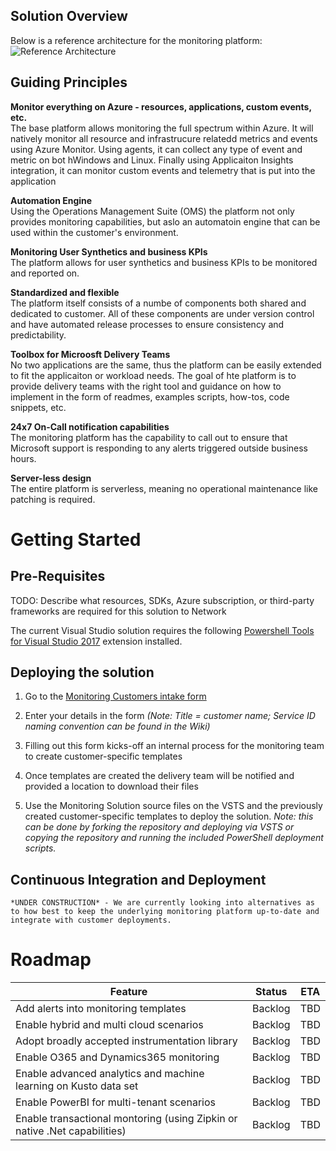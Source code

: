 ## Solution Overview
Below is a reference architecture for the monitoring platform:  
![Reference Architecture](.../Assets/ReferenceArchitecture.png "Reference Architecture")

## Guiding Principles
**Monitor everything on Azure - resources, applications, custom events, etc.**  
The base platform allows monitoring the full spectrum within Azure.  It will natively monitor all resource and infrastrucure relatedd metrics and events using Azure Monitor.
Using agents, it can collect any type of event and metric on bot hWindows and Linux.  Finally using Applicaiton Insights integration, it can monitor custom events and telemetry that is put into the application

**Automation Engine**  
Using the Operations Management Suite (OMS) the platform not only provides monitoring capabilities, but aslo an automatoin engine that can be used within the customer's environment.

**Monitoring User Synthetics and business KPIs**  
The platform allows for user synthetics and business KPIs to be monitored and reported on.

**Standardized and flexible**  
The platform itself consists of a numbe of components both shared and dedicated to customer.  All of these components are under version control and have automated release processes to ensure consistency and predictability.

**Toolbox for Microosft Delivery Teams**  
No two applications are the same, thus the platform can be easily extended to fit the applicaiton or workload needs.
The goal of hte platform is to provide delivery teams with the right tool and guidance on how to implement in the form of readmes, examples scripts, how-tos, code snippets, etc.

**24x7 On-Call notification capabilities**  
The monitoring platform has the capability to call out to ensure that Microsoft support is responding to any alerts triggered outside business hours.

**Server-less design**  
The entire platform is serverless, meaning no operational maintenance like patching is required.

# Getting Started

## Pre-Requisites
TODO: Describe what resources, SDKs, Azure subscription, or third-party frameworks are required for this solution to Network

The current Visual Studio solution requires the following [Powershell Tools for Visual Studio 2017](https://marketplace.visualstudio.com/items?itemName=AdamRDriscoll.PowerShellToolsforVisualStudio2017-18561) extension installed.



## Deploying the solution
1. Go to the [Monitoring Customers intake form](https://microsoft.sharepoint.com/teams/ManagedServicesTools/Lists/Customers/AllItems.aspx)

2. Enter your details in the form *(Note: Title = customer name; Service ID naming convention can be found in the Wiki)*

3. Filling out this form kicks-off an internal process for the monitoring team to create customer-specific templates

4. Once templates are created the delivery team will be notified and provided a location to download their files

5. Use the Monitoring Solution source files on the VSTS and the previously created customer-specific templates to deploy the solution.
*Note: this can be done by forking the repository and deploying via VSTS or copying the repository and running the included PowerShell deployment scripts.*

## Continuous Integration and Deployment
`*UNDER CONSTRUCTION* - We are currently looking into alternatives as to how best to keep the underlying monitoring platform up-to-date and integrate with customer deployments.`

# Roadmap
| Feature | Status | ETA |
|---------|--------|-----|
| Add alerts into monitoring templates | Backlog | TBD |
| Enable hybrid and multi cloud scenarios | Backlog | TBD |
| Adopt broadly accepted instrumentation library | Backlog | TBD |
| Enable O365 and Dynamics365 monitoring | Backlog | TBD |
| Enable advanced analytics and machine learning on Kusto data set| Backlog | TBD |
| Enable PowerBI for multi-tenant scenarios | Backlog | TBD |
| Enable transactional montoring (using Zipkin or native .Net capabilities) | Backlog | TBD |